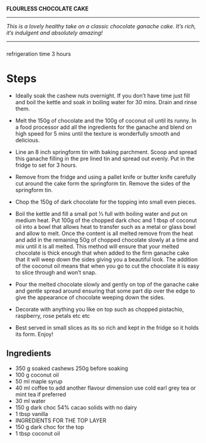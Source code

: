 #   
**FLOURLESS CHOCOLATE CAKE**

----------

*This is a lovely healthy take on a classic chocolate ganache cake. It’s rich, it’s indulgent and absolutely amazing!*

----------

### 

refrigeration time 3  hours


# Steps


-   Ideally soak the cashew nuts overnight. If you don’t have time just fill and boil the kettle and soak in boiling water for 30 mins. Drain and rinse them.
    
-   Melt the 150g of chocolate and the 100g of coconut oil until its runny. In a food processor add all the ingredients for the ganache and blend on high speed for 5 mins until the texture is wonderfully smooth and delicious.
    
-   Line an 8 inch springform tin with baking parchment. Scoop and spread this ganache filling in the pre lined tin and spread out evenly. Put in the fridge to set for 3 hours.
    
-   Remove from the fridge and using a pallet knife or butter knife carefully cut around the cake form the springform tin. Remove the sides of the springform tin.
    
-   Chop the 150g of dark chocolate for the topping into small even pieces.
    
-   Boil the kettle and fill a small pot ⅓ full with boiling water and put on medium heat. Put 100g of the chopped dark choc and 1 tbsp of coconut oil into a bowl that allows heat to transfer such as a metal or glass bowl and allow to melt. Once the content is all melted remove from the heat and add in the remaining 50g of chopped chocolate slowly at a time and mix until it is all melted. This method will ensure that your melted chocolate is thick enough that when added to the firm ganache cake that it will weep down the sides giving you a beautiful look. The addition of the coconut oil means that when you go to cut the chocolate it is easy to slice through and won’t snap.
    
-   Pour the melted chocolate slowly and gently on top of the ganache cake and gentle spread around ensuring that some part dip over the edge to give the appearance of chocolate weeping down the sides.
    
-   Decorate with anything you like on top such as chopped pistachio, raspberry, rose petals etc etc
    
-   Best served in small slices as its so rich and kept in the fridge so it holds its form. Enjoy!

## Ingredients

-   350  g  soaked cashews  250g before soaking
-   100  g  coconut oil
-   50  ml  maple syrup
-   40  ml  coffee  to add another flavour dimension use cold earl grey tea or mint tea if preferred
-   30  ml  water
-   150  g  dark choc  54% cacao solids with no dairy
-   1  tbsp  vanilla
-   INGREDIENTS FOR THE TOP LAYER
-   150  g  dark choc for the top
-   1  tbsp  coconut oil
